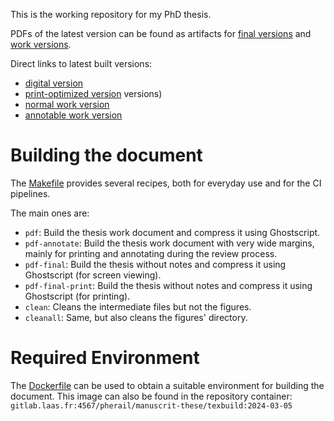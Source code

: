This is the working repository for my PhD thesis.

PDFs of the latest version can be found as artifacts for [final versions](https://gitlab.laas.fr/pherail/manuscrit-these/-/jobs/artifacts/master/browse?job=build-finals) and [work versions](https://gitlab.laas.fr/pherail/manuscrit-these/-/jobs/artifacts/master/browse?job=build-workdocs).

Direct links to latest built versions:
- [digital version](https://gitlab.laas.fr/pherail/manuscrit-these/-/jobs/artifacts/master/raw/thesis-digital.pdf?job=build-finals)
- [print-optimized version](https://gitlab.laas.fr/pherail/manuscrit-these/-/jobs/artifacts/master/raw/thesis-print.pdf?job=build-finals) versions)
- [normal work version](https://gitlab.laas.fr/pherail/manuscrit-these/-/jobs/artifacts/master/raw/thesis-workdoc.pdf?job=build-workdocs)
- [annotable work version](https://gitlab.laas.fr/pherail/manuscrit-these/-/jobs/artifacts/master/raw/thesis-workdoc-print-annotate.pdf?job=build-workdocs)

# Building the document

The [Makefile](./Makefile) provides several recipes, both for everyday use and for the CI pipelines.

The main ones are:
- `pdf`: Build the thesis work document and compress it using Ghostscript.
- `pdf-annotate`: Build the thesis work document with very wide margins, mainly for printing and annotating during the review process.
- `pdf-final`: Build the thesis without notes and compress it using Ghostscript (for screen viewing).
- `pdf-final-print`: Build the thesis without notes and compress it using Ghostscript (for printing).
- `clean`: Cleans the intermediate files but not the figures.
- `cleanall`: Same, but also cleans the figures' directory.

# Required Environment

The [Dockerfile](./utils/Dockerfile) can be used to obtain a suitable environment for building the document.
This image can also be found in the repository container: `gitlab.laas.fr:4567/pherail/manuscrit-these/texbuild:2024-03-05`
